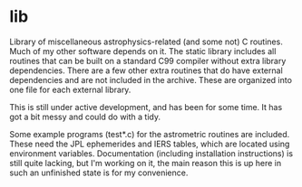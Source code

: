 lib
===

Library of miscellaneous astrophysics-related (and some not) C
routines.  Much of my other software depends on it.  The static
library includes all routines that can be built on a standard C99 
compiler without extra library dependencies.  There are a few other
extra routines that do have external dependencies and are not included
in the archive.  These are organized into one file for each external
library.

This is still under active development, and has been for some time.
It has got a bit messy and could do with a tidy.

Some example programs (test*.c) for the astrometric routines are
included.  These need the JPL ephemerides and IERS tables, which are
located using environment variables.  Documentation (including
installation instructions) is still quite lacking, but I'm working on
it, the main reason this is up here in such an unfinished state is for
my convenience.
